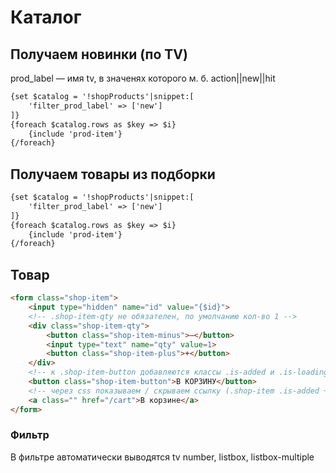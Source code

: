 # Каталог


## Получаем новинки (по TV)
prod_label — имя tv, в значенях которого м. б. action||new||hit
```html
{set $catalog = '!shopProducts'|snippet:[
	'filter_prod_label' => ['new']
]}
{foreach $catalog.rows as $key => $i}
	{include 'prod-item'}
{/foreach}
```


## Получаем товары из подборки
```html
{set $catalog = '!shopProducts'|snippet:[
	'filter_prod_label' => ['new']
]}
{foreach $catalog.rows as $key => $i}
	{include 'prod-item'}
{/foreach}
```



## Товар
```html
<form class="shop-item">
	<input type="hidden" name="id" value="{$id}">
	<!-- .shop-item-qty не обязателен, по умолчанию кол-во 1 -->
	<div class="shop-item-qty">
		<button class="shop-item-minus">–</button>
		<input type="text" name="qty" value=1>
		<button class="shop-item-plus">+</button>
	</div>
	<!-- к .shop-item-button добавляются классы .is-added и .is-loading -->
	<button class="shop-item-button">В КОРЗИНУ</button>
	<!-- через css показываем / скрываем ссылку (.shop-item .is-added + a) -->
	<a class="" href="/cart">В корзине</a>
</form>
```




### Фильтр
В фильтре автоматически выводятся tv number, listbox, listbox-multiple
